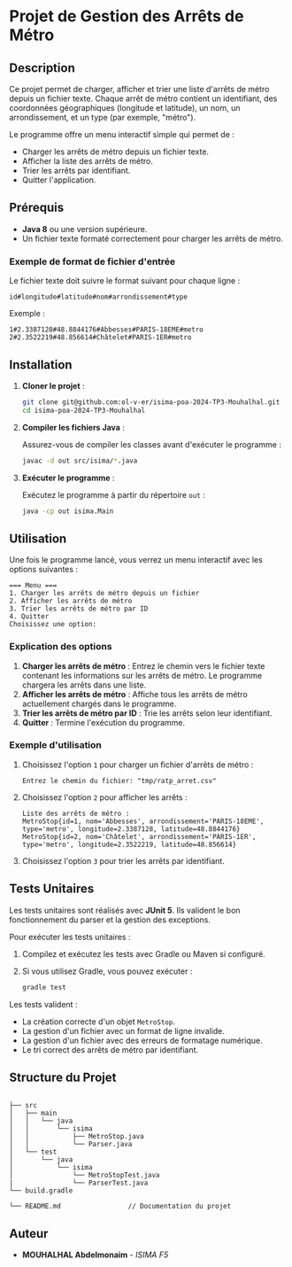 
# Projet de Gestion des Arrêts de Métro

## Description

Ce projet permet de charger, afficher et trier une liste d'arrêts de métro depuis un fichier texte. Chaque arrêt de métro contient un identifiant, des coordonnées géographiques (longitude et latitude), un nom, un arrondissement, et un type (par exemple, "métro").

Le programme offre un menu interactif simple qui permet de :
- Charger les arrêts de métro depuis un fichier texte.
- Afficher la liste des arrêts de métro.
- Trier les arrêts par identifiant.
- Quitter l'application.

## Prérequis

- **Java 8** ou une version supérieure.
- Un fichier texte formaté correctement pour charger les arrêts de métro.

### Exemple de format de fichier d'entrée

Le fichier texte doit suivre le format suivant pour chaque ligne :

```
id#longitude#latitude#nom#arrondissement#type
```

Exemple :

```
1#2.3387128#48.8844176#Abbesses#PARIS-18EME#metro
2#2.3522219#48.856614#Châtelet#PARIS-1ER#metro
```

## Installation

1. **Cloner le projet** :

   ```bash
   git clone git@github.com:ol-v-er/isima-poa-2024-TP3-Mouhalhal.git
   cd isima-poa-2024-TP3-Mouhalhal
   ```

2. **Compiler les fichiers Java** :

   Assurez-vous de compiler les classes avant d'exécuter le programme :

   ```bash
   javac -d out src/isima/*.java
   ```

3. **Exécuter le programme** :

   Exécutez le programme à partir du répertoire `out` :

   ```bash
   java -cp out isima.Main
   ```

## Utilisation

Une fois le programme lancé, vous verrez un menu interactif avec les options suivantes :

```
=== Menu ===
1. Charger les arrêts de métro depuis un fichier
2. Afficher les arrêts de métro
3. Trier les arrêts de métro par ID
4. Quitter
Choisissez une option:
```

### Explication des options

1. **Charger les arrêts de métro** : Entrez le chemin vers le fichier texte contenant les informations sur les arrêts de métro. Le programme chargera les arrêts dans une liste.
2. **Afficher les arrêts de métro** : Affiche tous les arrêts de métro actuellement chargés dans le programme.
3. **Trier les arrêts de métro par ID** : Trie les arrêts selon leur identifiant.
4. **Quitter** : Termine l'exécution du programme.

### Exemple d'utilisation

1. Choisissez l'option `1` pour charger un fichier d'arrêts de métro :

   ```
   Entrez le chemin du fichier: "tmp/ratp_arret.csv"
   ```

2. Choisissez l'option `2` pour afficher les arrêts :

   ```
   Liste des arrêts de métro :
   MetroStop{id=1, nom='Abbesses', arrondissement='PARIS-18EME', type='metro', longitude=2.3387128, latitude=48.8844176}
   MetroStop{id=2, nom='Châtelet', arrondissement='PARIS-1ER', type='metro', longitude=2.3522219, latitude=48.856614}
   ```

3. Choisissez l'option `3` pour trier les arrêts par identifiant.

## Tests Unitaires

Les tests unitaires sont réalisés avec **JUnit 5**. Ils valident le bon fonctionnement du parser et la gestion des exceptions.

Pour exécuter les tests unitaires :

1. Compilez et exécutez les tests avec Gradle ou Maven si configuré.
2. Si vous utilisez Gradle, vous pouvez exécuter :

   ```bash
   gradle test
   ```

Les tests valident :
- La création correcte d'un objet `MetroStop`.
- La gestion d'un fichier avec un format de ligne invalide.
- La gestion d'un fichier avec des erreurs de formatage numérique.
- Le tri correct des arrêts de métro par identifiant.

## Structure du Projet

```

├── src
│   ├── main
│   │   └── java
│   │       └── isima
│   │           ├── MetroStop.java
│   │           └── Parser.java
│   └── test
│       └── java
│           └── isima
│               └── MetroStopTest.java
|               └── ParserTest.java
└── build.gradle

└── README.md                 // Documentation du projet
```

## Auteur

- **MOUHALHAL Abdelmonaim** - *ISIMA F5* 



